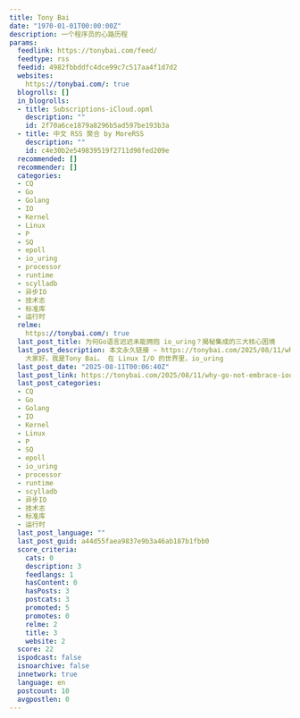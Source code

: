 ```yaml
---
title: Tony Bai
date: "1970-01-01T00:00:00Z"
description: 一个程序员的心路历程
params:
  feedlink: https://tonybai.com/feed/
  feedtype: rss
  feedid: 4982fbbddfc4dce99c7c517aa4f1d7d2
  websites:
    https://tonybai.com/: true
  blogrolls: []
  in_blogrolls:
  - title: Subscriptions-iCloud.opml
    description: ""
    id: 2f70a6ce1879a8296b5ad597be193b3a
  - title: 中文 RSS 聚合 by MoreRSS
    description: ""
    id: c4e30b2e549839519f2711d98fed209e
  recommended: []
  recommender: []
  categories:
  - CQ
  - Go
  - Golang
  - IO
  - Kernel
  - Linux
  - P
  - SQ
  - epoll
  - io_uring
  - processor
  - runtime
  - scylladb
  - 异步IO
  - 技术志
  - 标准库
  - 运行时
  relme:
    https://tonybai.com/: true
  last_post_title: 为何Go语言迟迟未能拥抱 io_uring？揭秘集成的三大核心困境
  last_post_description: 本文永久链接 – https://tonybai.com/2025/08/11/why-go-not-embrace-iouring
    大家好，我是Tony Bai。 在 Linux I/O 的世界里，io_uring
  last_post_date: "2025-08-11T00:06:40Z"
  last_post_link: https://tonybai.com/2025/08/11/why-go-not-embrace-iouring/
  last_post_categories:
  - CQ
  - Go
  - Golang
  - IO
  - Kernel
  - Linux
  - P
  - SQ
  - epoll
  - io_uring
  - processor
  - runtime
  - scylladb
  - 异步IO
  - 技术志
  - 标准库
  - 运行时
  last_post_language: ""
  last_post_guid: a44d55faea9837e9b3a46ab187b1fbb0
  score_criteria:
    cats: 0
    description: 3
    feedlangs: 1
    hasContent: 0
    hasPosts: 3
    postcats: 3
    promoted: 5
    promotes: 0
    relme: 2
    title: 3
    website: 2
  score: 22
  ispodcast: false
  isnoarchive: false
  innetwork: true
  language: en
  postcount: 10
  avgpostlen: 0
---
```


